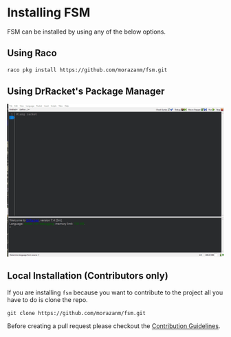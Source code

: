 # Installing FSM
FSM can be installed by using any of the below options.

## Using Raco

```bash
raco pkg install https://github.com/morazanm/fsm.git
```


## Using DrRacket's Package Manager
![Racket Package Manager Install](media/install.gif)


## Local Installation (Contributors only)
If you are installing `fsm` because you want to contribute to the project all you have to do is clone the repo. 
```shell
git clone https://github.com/morazanm/fsm.git
```
Before creating a pull request please checkout the [Contribution Guidelines](contribute.md).
